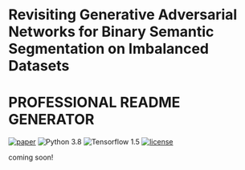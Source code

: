 # Revisiting Generative Adversarial Networks for Binary Semantic Segmentation on Imbalanced Datasets

# PROFESSIONAL  README GENERATOR
[![paper](https://img.shields.io/badge/arXiv-Paper-<COLOR>.svg)](https://arxiv.org/abs/2402.02245)
![Python 3.8](https://img.shields.io/badge/python-3.8.16-green.svg)
![Tensorflow 1.5](https://img.shields.io/badge/Tensorflow-1.15-blue.svg)
[![license](https://img.shields.io/badge/License-MIT-brightgreen.svg)](https://choosealicense.com/licenses/mit/)

coming soon!
